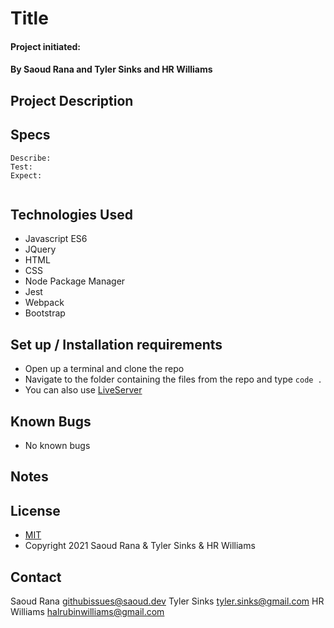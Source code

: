 # Title
#### 
#### Project initiated: 
#### By Saoud Rana and Tyler Sinks and HR Williams
## Project Description


## Specs
 
```
Describe:
Test: 
Expect: 
 
```
 
## Technologies Used
* Javascript ES6
* JQuery
* HTML
* CSS
* Node Package Manager
* Jest
* Webpack
* Bootstrap

## Set up / Installation requirements
* Open up a terminal and clone the repo 
* Navigate to the folder containing the files from the repo and type `code . `
* You can also use [LiveServer](https://marketplace.visualstudio.com/items?itemName=ritwickdey.LiveServer)
 
## Known Bugs
* No known bugs

## Notes

## License
* [MIT](https://github.com/saoud/html-template/blob/main/LICENSE)
* Copyright 2021 Saoud Rana & Tyler Sinks & HR Williams
## Contact
Saoud Rana githubissues@saoud.dev
Tyler Sinks tyler.sinks@gmail.com
HR Williams halrubinwilliams@gmail.com
